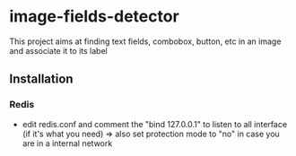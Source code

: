 # image-fields-detector
This project aims at finding text fields, combobox, button, etc in an image and associate it to its label


## Installation

### Redis

- edit redis.conf and comment the "bind 127.0.0.1" to listen to all interface (if it's what you need) => also set protection mode to "no" in case you are in a internal network